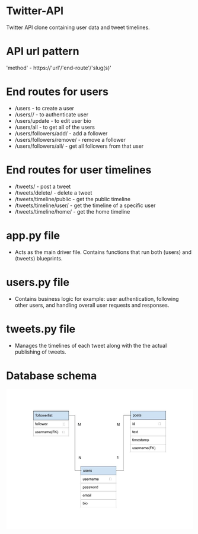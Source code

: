 # Twitter-API
Twitter API clone containing user data and tweet timelines.

# API url pattern
'method' - https://'url'/'end-route'/'slug(s)'

# End routes for users
  - /users - to create a user
  - /users/<username>/<password> - to authenticate user
  - /users/update - to edit user bio
  - /users/all - to get all of the users
  - /users/followers/add/<username> - add a follower
  - /users/followers/remove/<username> - remove a follower
  - /users/followers/all/<username> - get all followers from that user
  
# End routes for user timelines
  - /tweets/<username> - post a tweet
  - /tweets/delete/<username> - delete a tweet
  - /tweets/timeline/public - get the public timeline
  - /tweets/timeline/user/<username> - get the timeline of a specific user
  - /tweets/timeline/home/<username> - get the home timeline

# app.py file
- Acts as the main driver file. Contains functions that run both (users) and (tweets) blueprints.

# users.py file
- Contains business logic for example: user authentication, following other users, and handling overall user requests and responses.

# tweets.py file
- Manages the timelines of each tweet along with the the actual publishing of tweets.

# Database schema 
![Schema](Schema.jpg)
